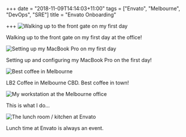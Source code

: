 +++
date = "2018-11-09T14:14:03+11:00"
tags = ["Envato", "Melbourne", "DevOps", "SRE"]
title = "Envato Onboarding"

+++
![Walking up to the front gate on my first day](/uploads/42068690_672420173143512_5131556849438167029_n.jpg "Front gate on my first day")

Walking up to the front gate on my first day at the office!

![Setting up my MacBook Pro on my first day](/uploads/IMG_20181008_142723.jpg "At my desk")

Setting up and configuring my MacBook Pro on the first day!

![Best coffee in Melbourne](/uploads/42756105_2148622028734679_3458127288706394850_n.jpg "LB2 Coffee")

LB2 Coffee in Melbourne CBD. Best coffee in town!

![My workstation at the Melbourne office](/uploads/43075998_1743541472439076_7734436808502167530_n.jpg "My workstation")

This is what I do...

![The lunch room / kitchen at Envato](/uploads/43334113_336232433810653_5500691176567773649_n.jpg "Lunch time")

Lunch time at Envato is always an event.